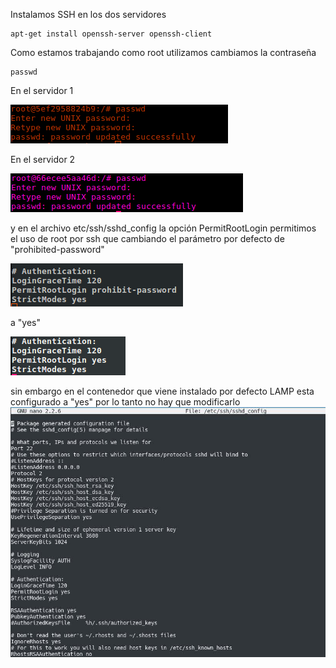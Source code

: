 Instalamos SSH en los dos servidores
~~~
apt-get install openssh-server openssh-client
~~~

Como estamos trabajando como root utilizamos cambiamos la contraseña 
~~~
passwd
~~~
En el servidor 1

![img](https://github.com/donas11/swap1617/blob/master/Prácticas/Práctica2/Previo/1.png)

En el servidor 2

![img](https://github.com/donas11/swap1617/blob/master/Prácticas/Práctica2/Previo/2.png)



y en el archivo etc/ssh/sshd_config la opción PermitRootLogin 
 permitimos el uso de root por ssh que cambiando el parámetro por defecto de "prohibited-password" 
 
![img](https://github.com/donas11/swap1617/blob/master/Prácticas/Práctica2/Previo/3.png)

a "yes"

![img](https://github.com/donas11/swap1617/blob/master/Prácticas/Práctica2/Previo/4.png)

sin embargo en el contenedor que viene instalado por defecto LAMP esta configurado a "yes" por lo tanto no hay que modificarlo 
![img](https://github.com/donas11/swap1617/blob/master/Prácticas/Práctica2/Previo/5.jpg)
